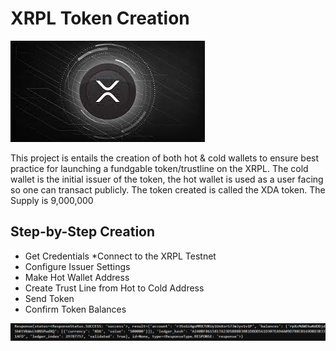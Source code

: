 # XRPL Token Creation

![An Image of XRPL Token](XRPL_Token.jpg)



This project is entails the creation of both hot & cold wallets to ensure best practice for launching a fundgable token/trustline on the XRPL. The cold wallet is the initial issuer of the token, the hot wallet is used as a user facing so one can transact publicly. The token created is called the XDA token. The Supply is 9,000,000

## Step-by-Step Creation

* Get Credentials
*Connect to the XRPL Testnet
* Configure Issuer Settings
* Make Hot Wallet Address
* Create Trust Line from Hot to Cold Address
* Send Token
* Confirm Token Balances


![An Image of XRPL Token Response](XRPL_Response.png)
